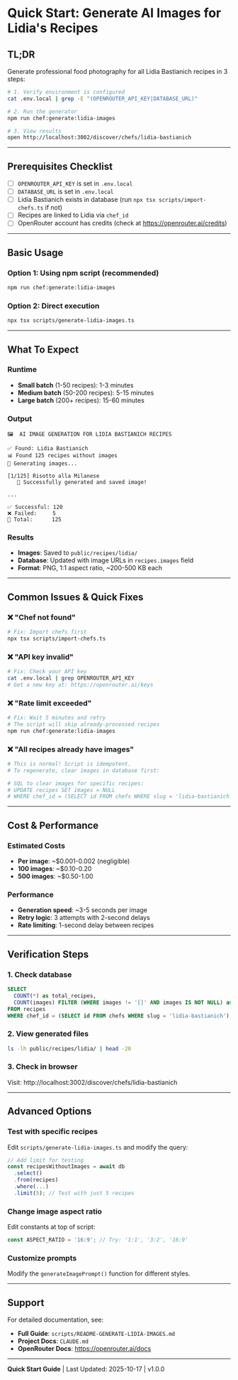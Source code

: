 # Quick Start: Generate AI Images for Lidia's Recipes

## TL;DR

Generate professional food photography for all Lidia Bastianich recipes in 3 steps:

```bash
# 1. Verify environment is configured
cat .env.local | grep -E "(OPENROUTER_API_KEY|DATABASE_URL)"

# 2. Run the generator
npm run chef:generate:lidia-images

# 3. View results
open http://localhost:3002/discover/chefs/lidia-bastianich
```

---

## Prerequisites Checklist

- [ ] `OPENROUTER_API_KEY` is set in `.env.local`
- [ ] `DATABASE_URL` is set in `.env.local`
- [ ] Lidia Bastianich exists in database (run `npx tsx scripts/import-chefs.ts` if not)
- [ ] Recipes are linked to Lidia via `chef_id`
- [ ] OpenRouter account has credits (check at https://openrouter.ai/credits)

---

## Basic Usage

### Option 1: Using npm script (recommended)

```bash
npm run chef:generate:lidia-images
```

### Option 2: Direct execution

```bash
npx tsx scripts/generate-lidia-images.ts
```

---

## What To Expect

### Runtime
- **Small batch** (1-50 recipes): 1-3 minutes
- **Medium batch** (50-200 recipes): 5-15 minutes
- **Large batch** (200+ recipes): 15-60 minutes

### Output
```
🖼️  AI IMAGE GENERATION FOR LIDIA BASTIANICH RECIPES

✅ Found: Lidia Bastianich
📊 Found 125 recipes without images
🎨 Generating images...

[1/125] Risotto alla Milanese
   🎉 Successfully generated and saved image!

...

✅ Successful: 120
❌ Failed:     5
📝 Total:      125
```

### Results
- **Images**: Saved to `public/recipes/lidia/`
- **Database**: Updated with image URLs in `recipes.images` field
- **Format**: PNG, 1:1 aspect ratio, ~200-500 KB each

---

## Common Issues & Quick Fixes

### ❌ "Chef not found"
```bash
# Fix: Import chefs first
npx tsx scripts/import-chefs.ts
```

### ❌ "API key invalid"
```bash
# Fix: Check your API key
cat .env.local | grep OPENROUTER_API_KEY
# Get a new key at: https://openrouter.ai/keys
```

### ❌ "Rate limit exceeded"
```bash
# Fix: Wait 5 minutes and retry
# The script will skip already-processed recipes
npm run chef:generate:lidia-images
```

### ❌ "All recipes already have images"
```bash
# This is normal! Script is idempotent.
# To regenerate, clear images in database first:

# SQL to clear images for specific recipes:
# UPDATE recipes SET images = NULL
# WHERE chef_id = (SELECT id FROM chefs WHERE slug = 'lidia-bastianich');
```

---

## Cost & Performance

### Estimated Costs
- **Per image**: ~$0.001-0.002 (negligible)
- **100 images**: ~$0.10-0.20
- **500 images**: ~$0.50-1.00

### Performance
- **Generation speed**: ~3-5 seconds per image
- **Retry logic**: 3 attempts with 2-second delays
- **Rate limiting**: 1-second delay between recipes

---

## Verification Steps

### 1. Check database
```sql
SELECT
  COUNT(*) as total_recipes,
  COUNT(images) FILTER (WHERE images != '[]' AND images IS NOT NULL) as with_images
FROM recipes
WHERE chef_id = (SELECT id FROM chefs WHERE slug = 'lidia-bastianich');
```

### 2. View generated files
```bash
ls -lh public/recipes/lidia/ | head -20
```

### 3. Check in browser
Visit: http://localhost:3002/discover/chefs/lidia-bastianich

---

## Advanced Options

### Test with specific recipes

Edit `scripts/generate-lidia-images.ts` and modify the query:

```typescript
// Add limit for testing
const recipesWithoutImages = await db
  .select()
  .from(recipes)
  .where(...)
  .limit(5); // Test with just 5 recipes
```

### Change image aspect ratio

Edit constants at top of script:

```typescript
const ASPECT_RATIO = '16:9'; // Try: '1:1', '3:2', '16:9'
```

### Customize prompts

Modify the `generateImagePrompt()` function for different styles.

---

## Support

For detailed documentation, see:
- **Full Guide**: `scripts/README-GENERATE-LIDIA-IMAGES.md`
- **Project Docs**: `CLAUDE.md`
- **OpenRouter Docs**: https://openrouter.ai/docs

---

**Quick Start Guide** | Last Updated: 2025-10-17 | v1.0.0
